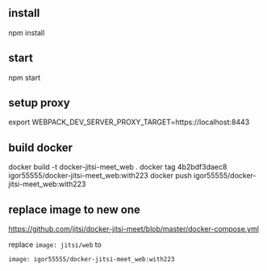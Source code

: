 ## install

npm install

## start

npm start

## setup proxy

export WEBPACK_DEV_SERVER_PROXY_TARGET=https://localhost:8443

## build docker

docker build -t docker-jitsi-meet_web .
docker tag 4b2bdf3daec8 igor55555/docker-jitsi-meet_web:with223
docker push igor55555/docker-jitsi-meet_web:with223


## replace image to new one
https://github.com/jitsi/docker-jitsi-meet/blob/master/docker-compose.yml

replace
  `image: jitsi/web`
to

  `image: igor55555/docker-jitsi-meet_web:with223`